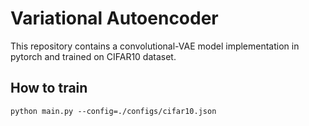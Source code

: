 # Variational Autoencoder
This repository contains a convolutional-VAE model implementation in pytorch and trained on CIFAR10 dataset.

## How to train
```
python main.py --config=./configs/cifar10.json
```
